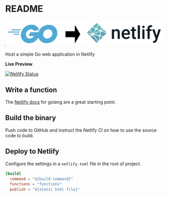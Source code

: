 # README
![](static/logo.jpeg)

Host a simple Go web application in Netlify

**Live Preview**

[![Netlify Status](https://api.netlify.com/api/v1/badges/575f6c75-113a-4512-879b-2dd4f888547f/deploy-status)](https://app.netlify.com/sites/go-netlify-app/deploys)

## Write a function

The [Netlify docs](https://docs.netlify.com/functions/build-with-go/) for golang are a great starting point.

## Build the binary
Push code to GitHub and instruct the Netlify CI on how to use the source code to build.

## Deploy to Netlify
Configure the settings in a `netlify.toml` file in the root of project.

```toml
[build]
  command = "${build command}"
  functions = "functions"
  publish = "${static html file}"
```